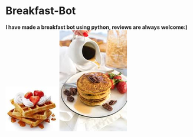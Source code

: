 # Breakfast-Bot

**I have made a breakfast bot using python, reviews are always welcome:)**
![](https://github.com/Isha2103/Breakfast-Bot/blob/master/Waffles.png)
![](https://github.com/Isha2103/Breakfast-Bot/blob/master/Pancakes.png)
